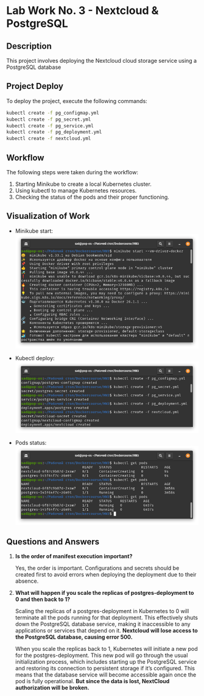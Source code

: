 # Lab Work No. 3 - Nextcloud & PostgreSQL

## Description

This project involves deploying the Nextcloud cloud storage service using a PostgreSQL database

## Project Deploy

To deploy the project, execute the following commands:

```bash
kubectl create -f pg_configmap.yml
kubectl create -f pg_secret.yml
kubectl create -f pg_service.yml
kubectl create -f pg_deployment.yml
kubectl create -f nextcloud.yml
```

## Workflow

The following steps were taken during the workflow:

1. Starting Minikube to create a local Kubernetes cluster.
2. Using kubectl to manage Kubernetes resources.
3. Checking the status of the pods and their proper functioning.

## Visualization of Work

- Minikube start:
![Minikube Start](Screen/Minikube.png)

- Kubectl deploy:
![Kubectl Commands](Screen/Kubectl.png)

- Pods status:
![Pods Status](Screen/Pods.png)

## Questions and Answers

1. **Is the order of manifest execution important?**

   Yes, the order is important. Configurations and secrets should be created first to avoid errors when deploying the deployment due to their absence.

2. **What will happen if you scale the replicas of postgres-deployment to 0 and then back to 1?**

   Scaling the replicas of a postgres-deployment in Kubernetes to 0 will terminate all the pods running for that deployment. This effectively shuts down the PostgreSQL database service, making it inaccessible to any applications or services that depend on it. **Nextcloud will lose access to the PostgreSQL database, causing error 500.**

   When you scale the replicas back to 1, Kubernetes will initiate a new pod for the postgres-deployment. This new pod will go through the usual initialization process, which includes starting up the PostgreSQL service and restoring its connection to persistent storage if it’s configured. This means that the database service will become accessible again once the pod is fully operational. **But since the data is lost, NextCloud authorization will be broken.**
